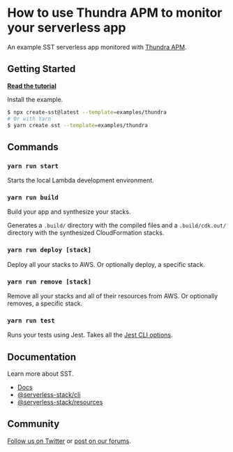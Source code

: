 # How to use Thundra APM to monitor your serverless app

An example SST serverless app monitored with [Thundra APM](https://apm.docs.thundra.io/).

## Getting Started

[**Read the tutorial**](https://sst.dev/examples/how-to-use-thundra-apm-to-monitor-your-serverless-app.html)

Install the example.

```bash
$ npx create-sst@latest --template=examples/thundra
# Or with Yarn
$ yarn create sst --template=examples/thundra
```

## Commands

### `yarn run start`

Starts the local Lambda development environment.

### `yarn run build`

Build your app and synthesize your stacks.

Generates a `.build/` directory with the compiled files and a `.build/cdk.out/` directory with the synthesized CloudFormation stacks.

### `yarn run deploy [stack]`

Deploy all your stacks to AWS. Or optionally deploy, a specific stack.

### `yarn run remove [stack]`

Remove all your stacks and all of their resources from AWS. Or optionally removes, a specific stack.

### `yarn run test`

Runs your tests using Jest. Takes all the [Jest CLI options](https://jestjs.io/docs/en/cli).

## Documentation

Learn more about SST.

- [Docs](https://docs.sst.dev)
- [@serverless-stack/cli](https://docs.sst.dev/packages/cli)
- [@serverless-stack/resources](https://docs.sst.dev/packages/resources)

## Community

[Follow us on Twitter](https://twitter.com/ServerlessStack) or [post on our forums](https://discourse.sst.dev).
